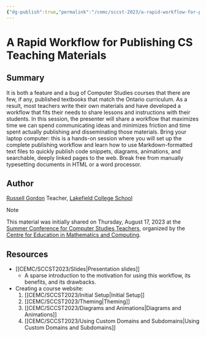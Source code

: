 ```yaml
---
{"dg-publish":true,"permalink":"/cemc/sccst-2023/a-rapid-workflow-for-publishing-cs-teaching-materials/","dgHomeLink":false}
---
```



# A Rapid Workflow for Publishing CS Teaching Materials

## Summary

It is both a feature and a bug of Computer Studies courses that there are few, if any, published textbooks that match the Ontario curriculum. As a result, most teachers write their own materials and have developed a workflow that fits their needs to share lessons and instructions with their students. In this session, the presenter will share a workflow that maximizes time we can spend communicating ideas and minimizes friction and time spent actually publishing and disseminating those materials. Bring your laptop computer: this is a hands-on session where you will set up the complete publishing workflow and learn how to use Markdown-formatted text files to quickly publish code snippets, diagrams, animations, and searchable, deeply linked pages to the web. Break free from manually typesetting documents in HTML or a word processor.

## Author

[Russell Gordon](https://www.russellgordon.ca/about/)
Teacher, [Lakefield College School](https://www.lcs.on.ca)

> [!NOTE]
> This material was initially shared on Thursday, August 17, 2023 at the [Summer Conference for Computer Studies Teachers](https://cemc2.math.uwaterloo.ca/events/sinstitute/), organized by the  [Centre for Education in Mathematics and Computing](https://www.cemc.uwaterloo.ca).

## Resources

- [[CEMC/SCCST2023/Slides\|Presentation slides]]
	- A sparse introduction to the motivation for using this workflow, its benefits, and its drawbacks.
- Creating a course website:
	1. [[CEMC/SCCST2023/Initial Setup\|Initial Setup]]
	2. [[CEMC/SCCST2023/Theming\|Theming]]
	3. [[CEMC/SCCST2023/Diagrams and Animations\|Diagrams and Animations]]
	4. [[CEMC/SCCST2023/Using Custom Domains and Subdomains\|Using Custom Domains and Subdomains]]